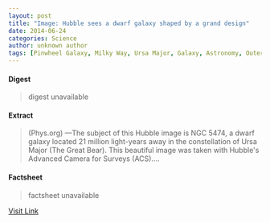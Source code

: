 ```yaml
---
layout: post
title: "Image: Hubble sees a dwarf galaxy shaped by a grand design"
date: 2014-06-24
categories: Science
author: unknown author
tags: [Pinwheel Galaxy, Milky Way, Ursa Major, Galaxy, Astronomy, Outer space, Galaxies, Extragalactic astronomy, Stars, Large-scale structure of the cosmos, Sky regions, Physical sciences, Astronomical objects]
---
```



#### Digest
>digest unavailable

#### Extract
>(Phys.org) —The subject of this Hubble image is NGC 5474, a dwarf galaxy located 21 million light-years away in the constellation of Ursa Major (The Great Bear). This beautiful image was taken with Hubble's Advanced Camera for Surveys (ACS)....

#### Factsheet
>factsheet unavailable

[Visit Link](http://phys.org/news322816778.html)


